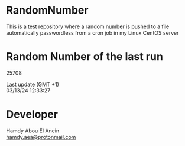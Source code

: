 # RandomNumber    
This is a test repository where a random number is pushed to a file automatically passwordless from a cron job in my Linux CentOS server    
# Random Number of the last run   
25708
      
Last update (GMT +1)    
03/13/24 12:33:27
# Developer    
Hamdy Abou El Anein   
hamdy.aea@protonmail.com
